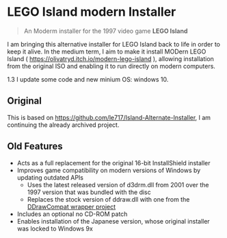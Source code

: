# LEGO Island modern Installer
> An Moderm installer for the 1997 video game **LEGO Island**




I am bringing this alternative installer for LEGO Island back to life in order to keep it alive. In the medium term, I aim to make it install MODern LEGO Island ( https://olivatryd.itch.io/modern-lego-island ), allowing installation from the original ISO and enabling it to run directly on modern computers.

1.3 I update some code and new minium OS: windows 10.


## Original

This is based on https://github.com/le717/Island-Alternate-Installer, I am continuing the already archived project.


## Old Features

* Acts as a full replacement for the original 16-bit InstallShield installer
* Improves game compatibility on modern versions of Windows by updating outdated APIs
	+ Uses the latest released version of d3drm.dll from 2001 over the 1997 version that was bundled with the disc
	+ Replaces the stock version of ddraw.dll with one from the [DDrawCompat wrapper project](https://github.com/narzoul/DDrawCompat "DDrawCompat")
* Includes an optional no CD-ROM patch
* Enables installation of the Japanese version, whose original installer was locked to Windows 9x



